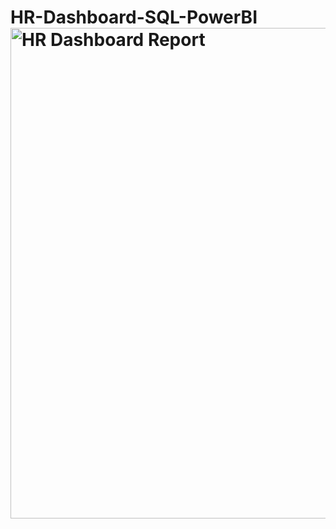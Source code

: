 # HR-Dashboard-SQL-PowerBI<img width="1364" height="785" alt="HR Dashboard Report" src="https://github.com/user-attachments/assets/f1dd9e0d-561b-4d90-a1c5-7ca58bba255d" />
